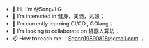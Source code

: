 - 👋 Hi, I’m @SongJLG
- 👀 I’m interested in 健身，美酒，姑娘；
- 🌱 I’m currently learning CI/CD , GOlang；
- 💞️ I’m looking to collaborate on 机器人算法；
- 📫 How to reach me ：Sgang19890818@gmail.com ；

<!---
SongJLG/SongJLG is a ✨ special ✨ repository because its `README.md` (this file) appears on your GitHub profile.
You can click the Preview link to take a look at your changes.
--->
